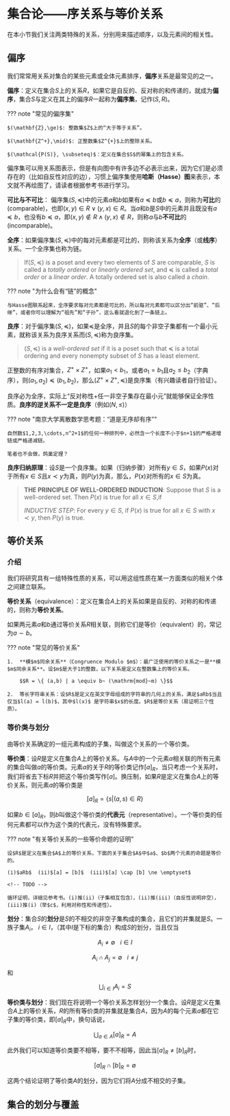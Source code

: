 # 集合论——序关系与等价关系

在本小节我们关注两类特殊的关系，分别用来描述顺序，以及元素间的相关性。

## 偏序

我们常常用关系对集合的某些元素或全体元素排序，**偏序**关系是最常见的之一。

**偏序**：定义在集合$S$上的关系$R$，如果它是自反的、反对称的和传递的，就成为**偏序**，集合$S$与定义在其上的偏序$R$一起称为**偏序集**，记作$(S,R)$。

??? note "常见的偏序集"

    $(\mathbf{Z},\ge)$: 整数集$Z$上的“大于等于关系”。

    $(\mathbf{Z^+},\mid)$: 正整数集$Z^{+}$上的整除关系。

    $(\mathcal{P(S)}, \subseteq)$：定义在集合$S$的幂集上的包含关系。

偏序集可以用关系图表示，但是有向图中有许多边不必表示出来，因为它们是必须存在的（比如自反性对应的边），习惯上偏序集使用**哈斯（Hasse）图**来表示，本文就不再绘图了，请读者根据参考书进行学习。

**可比与不可比**： 偏序集$(S,\preccurlyeq)$中的元素$a$和$b$如果有$a \preccurlyeq b$或$b \preccurlyeq a$，则称为**可比**的(comparable)，也即$(x,y) \in R \lor (y,x) \in R$。当$a$和$b$是$S$中的元素并且既没有$a \preccurlyeq b$，也没有$b \preccurlyeq a$，即$(x,y) \notin R \land (y,x) \notin R$，则称$a$与$b$**不可比**的(incomparable)。

**全序**：如果偏序集$(S, \preccurlyeq)$中的每对元素都是可比的，则称该关系为**全序**（或**线序**）关系。一个全序集也称为链。

> If$(S, \preccurlyeq)$ is a poset and every two elements of $S$ are comparable, $S$ is called a _totally ordered_ or _linearly ordered set_, and $\preccurlyeq$ is called a _total order_ or a _linear order_. A totally ordered set is also called a _chain_.

??? note "为什么会有“链”的概念"

    与Hasse图联系起来，全序要求每对元素都是可比的，所以每对元素都可以区分出“前驱”、“后继”，或者你可以理解为“祖先”和“子孙”，这么看就退化到了一条链上。

**良序**：对于偏序集$(S, \preccurlyeq)$，如果$\preccurlyeq$是全序，并且$S$的每个非空子集都有一个最小元素，就称该关系为良序关系而$(S, \preccurlyeq)$称为良序集。

> $(S,\preccurlyeq)$ is a _well-ordered set_ if it is a poset such that $\preccurlyeq$ is a total ordering and every nonempty subset of $S$ has a least element.

正整数的有序对集合，$Z^+ \times Z^+$，如果$a_1 <b_1$，或者$a_1 = b_1$且$a_2 \le b_2$（字典序），则$(a_1,a_2) \preccurlyeq (b_1,b_2)$，那么$(Z^+ \times Z^+, \preccurlyeq)$是良序集（有兴趣读者自行验证）。

良序必为全序，实际上“反对称性+任一非空子集存在最小元”就能够保证全序性质。**良序的逆关系不一定是良序**（例如$(N, \le)$）

??? note "南京大学离散数学思考题：“道是无序却有序”"

    自然数$1,2,3,\cdots,n^2+1$的任何一种排列中，必然含一个长度不小于$n+1$的严格递增链或严格递减链。

    笔者也不会做，鸽巢定理？

**良序归纳原理**：设$S$是一个良序集。如果（归纳步骤）对所有$y \in S$，如果$P(x)$对于所有$x \in S$且$x \prec y$为真，则$P(y)$为真，那么，$P(x)$对所有的$x \in S$为真。

> **THE PRINCIPLE OF WELL-ORDERED INDUCTION**: Suppose that $S$ is a well-ordered set. Then $P(x)$ is true for all $x\in S$,if
>
> _INDUCTIVE STEP_: For every $y\in S$, if $P(x)$ is true for all $x \in S$ with $x \prec y$, then $P(y)$ is true.

<!-- TODO 待补充 极大极小最大最小和格 -->

## 等价关系

### 介绍

我们将研究具有一组特殊性质的关系，可以用这组性质在某一方面类似的相关个体之间建立联系。

**等价关系**（equivalence）：定义在集合$A$上的关系如果是自反的、对称的和传递的，则称为**等价关系**。

如果两元素$a$和$b$通过等价关系$R$相关联，则称它们是等价（equivalent）的，常记为$a \sim b$。

??? note "常见的等价关系"

    1.  **模$m$同余关系**（Congruence Modulo $m$）：最广泛使用的等价关系之一是**模$m$同余关系**。设$m$是大于1的整数，以下关系是定义在整数集上的等价关系。

        $$R = \{ (a,b) | a \equiv b~ (\mathrm{mod}~m) \}$$

    2.  等长字符串关系：设$R$是定义在英文字母组成的字符串的几何上的关系，满足$aRb$当且仅当$l(a) = l(b)$，其中$l(x)$ 是字符串$x$的长度。$R$是等价关系（易证明三个性质）。

### 等价类与划分

由等价关系确定的一组元素构成的子集，叫做这个关系的一个等价类。

**等价类**：设$R$是定义在集合$A$上的等价关系。与$A$中的一个元素$a$相关联的所有元素的集合叫做$a$的等价类。元素$a$的关于$R$的等价类记作$[a]_R$，当只考虑一个关系时，我们将省去下标$R$并把这个等价类写作$[a]$。换压制，如果$R$是定义在集合$A$上的等价关系，则元素$a$的等价类是

$$[a]_R = \{s | (a,s) \in R \}$$

如果$b \in [a]_R$，则$b$叫做这个等价类的**代表元**（representative）。一个等价类的任何元素都可以作为这个类的代表元，没有特殊要求。

??? note "有关等价关系的一些等价命题的证明"

    设$R$是定义在集合$A$上的等价关系，下面的关于集合$A$中$a$、$b$两个元素的命题是等价的。

    (i)$aRb$  (ii)$[a] = [b]$  (iii)$[a] \cap [b] \ne \emptyset$

    <!-- TODO -->

    循环证明，详细见参考书。(i)推(ii)（子集相互包含），(ii)推(iii)（自反性说明非空），(iii)推(i)（举$c$，利用对称性和传递性）。

**划分**：集合$S$的**划分**是$S$的不相交的非空子集构成的集合，且它们的并集就是$S$。一族子集$A_i$， $i \in I$，（其中$I$是下标的集合）构成$S$的划分，当且仅当

$$A_i \ne \emptyset ~~~i \in I$$

$$A_i \cap A_j = \emptyset ~~~ i \ne j $$

和

$$\bigcup_{i \in I}A_i = S$$

**等价类与划分**：我们现在将说明一个等价关系怎样划分一个集合。设$R$是定义在集合$A$上的等价关系，$R$的所有等价类的并集就是集合$A$，因为$A$的每个元素$a$都在它子集的等价类，即$[a]_R$中，换句话说，

$$\bigcup_{a \in A} [a]_R = A$$

此外我们可以知道等价类要不相等，要不不相等，因此当$[a]_R \ne [b]_R$时，

$$[a]_R \cap [b]_R = \emptyset$$

这两个结论证明了等价类$A$的划分，因为它们将$A$分成不相交的子集。

## 集合的划分与覆盖
